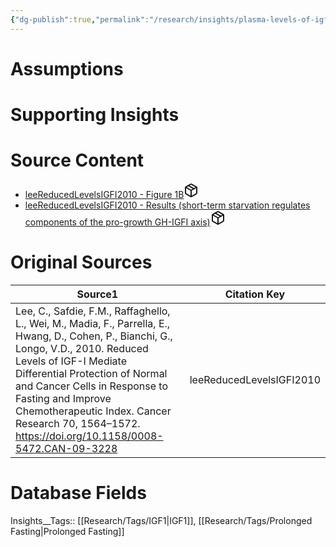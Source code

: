 ```yaml
---
{"dg-publish":true,"permalink":"/research/insights/plasma-levels-of-igf-1-are-reduced-by-70-in-mice-after-a-72-hour-fast-compared-with-non-fasting-mice/"}
---
```


# Assumptions
<div><ul class="dataview list-view-ul"></ul></div>

# Supporting Insights
<div><ul class="dataview list-view-ul"></ul></div>

# Source Content
<div><ul class="dataview list-view-ul"><li><span><a data-tooltip-position="top" aria-label="Research/Source Content/leeReducedLevelsIGFI2010 - Figure 1B.md" data-href="Research/Source Content/leeReducedLevelsIGFI2010 - Figure 1B.md" href="Research/Source Content/leeReducedLevelsIGFI2010 - Figure 1B.md" class="internal-link" target="_blank" rel="noopener" fileclass-name="Research Links">leeReducedLevelsIGFI2010 - Figure 1B</a><a class="metadata-menu fileclass-icon"><svg xmlns="http://www.w3.org/2000/svg" width="24" height="24" viewBox="0 0 24 24" fill="none" stroke="currentColor" stroke-width="2" stroke-linecap="round" stroke-linejoin="round" class="svg-icon lucide-package"><path d="m7.5 4.27 9 5.15"></path><path d="M21 8a2 2 0 0 0-1-1.73l-7-4a2 2 0 0 0-2 0l-7 4A2 2 0 0 0 3 8v8a2 2 0 0 0 1 1.73l7 4a2 2 0 0 0 2 0l7-4A2 2 0 0 0 21 16Z"></path><path d="m3.3 7 8.7 5 8.7-5"></path><path d="M12 22V12"></path></svg></a></span></li><li><span><a data-tooltip-position="top" aria-label="Research/Source Content/leeReducedLevelsIGFI2010 - Results (short-term starvation regulates components of the pro-growth GH-IGFI axis).md" data-href="Research/Source Content/leeReducedLevelsIGFI2010 - Results (short-term starvation regulates components of the pro-growth GH-IGFI axis).md" href="Research/Source Content/leeReducedLevelsIGFI2010 - Results (short-term starvation regulates components of the pro-growth GH-IGFI axis).md" class="internal-link" target="_blank" rel="noopener" fileclass-name="Research Links">leeReducedLevelsIGFI2010 - Results (short-term starvation regulates components of the pro-growth GH-IGFI axis)</a><a class="metadata-menu fileclass-icon"><svg xmlns="http://www.w3.org/2000/svg" width="24" height="24" viewBox="0 0 24 24" fill="none" stroke="currentColor" stroke-width="2" stroke-linecap="round" stroke-linejoin="round" class="svg-icon lucide-package"><path d="m7.5 4.27 9 5.15"></path><path d="M21 8a2 2 0 0 0-1-1.73l-7-4a2 2 0 0 0-2 0l-7 4A2 2 0 0 0 3 8v8a2 2 0 0 0 1 1.73l7 4a2 2 0 0 0 2 0l7-4A2 2 0 0 0 21 16Z"></path><path d="m3.3 7 8.7 5 8.7-5"></path><path d="M12 22V12"></path></svg></a></span></li></ul></div>

# Original Sources
<div><table class="dataview table-view-table"><thead class="table-view-thead"><tr class="table-view-tr-header"><th class="table-view-th"><span>Source</span><span class="dataview small-text">1</span></th><th class="table-view-th"><span>Citation Key</span></th></tr></thead><tbody class="table-view-tbody"><tr><td><span>Lee, C., Safdie, F.M., Raffaghello, L., Wei, M., Madia, F., Parrella, E., Hwang, D., Cohen, P., Bianchi, G., Longo, V.D., 2010. Reduced Levels of IGF-I Mediate Differential Protection of Normal and Cancer Cells in Response to Fasting and Improve Chemotherapeutic Index. Cancer Research 70, 1564–1572. <a rel="noopener" class="external-link" href="https://doi.org/10.1158/0008-5472.CAN-09-3228" target="_blank">https://doi.org/10.1158/0008-5472.CAN-09-3228</a></span></td><td><span>leeReducedLevelsIGFI2010</span></td></tr></tbody></table></div>

# Database Fields
Insights__Tags:: [[Research/Tags/IGF1\|IGF1]], [[Research/Tags/Prolonged Fasting\|Prolonged Fasting]]